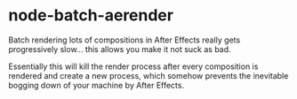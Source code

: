 node-batch-aerender
===================

Batch rendering lots of compositions in After Effects really gets progressively slow... this allows you make it not suck as bad.

Essentially this will kill the render process after every composition is rendered and create a new process, which somehow prevents the inevitable bogging down of your machine by After Effects.
